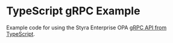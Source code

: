 # TypeScript gRPC Example

Example code for using the Styra Enterprise OPA [gRPC API from TypeScript](https://docs.styra.com/sdk/typescript/grpc).
